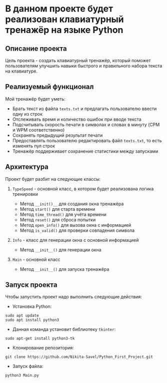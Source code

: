 # В данном проекте будет реализован клавиатурный тренажёр на языке Python

## Описание проекта
Цель проекта - создать клавиатурный тренажёр, который поможет пользователям улучшить навыки быстрого и правильного набора текста на клавиатуре.

## Реализуемый функционал
Мой тренажёр будет уметь:
- Брать текст из файла `texts.txt` и предлагать пользователю ввести одну из строк
- Отслеживать время и количество ошибок при вводе текста
- Подсчитывать скорость печати в символах и словах в минуту (CPM и WPM соответственно)
- Сохранять предыдущий результат печати
- Предоставлять пользователю редактировать файл `texts.txt`, то есть изменять пул строк
- Тренажёр поддерживает сохранение статистики между запусками

## Архитектура
Проект будет разбит на следующие классы:

1. `TypeSpeed` - основной класс, в котором будет реализована логика тренировки
   - Метод `__init()__` для создания окна тренажёра
   - Метод `start()` для старта времени
   - Метод `time_thread()` для учёта времени
   - Метод `reset()` для сброса попытки
   - Метод `open_info()` для вызова окна с информацией
   - Метод `is_valid()` для проверки совпадения символа

2. `Info` - класс для генерации окна с основной информацией
   - Метод `__init__()` для генерации окна

3. `Main` - основной класс
   - Метод `__init__()` для запуска тренажёра

## Запуск проекта
Чтобы запустить проект надо выполнить следующие действия:
   - Установка Python:
```
sudo apt update
sudo apt install python3
```
   - Данная команда установит библиотеку `tkinter`:
```
sudo apt-get install python3-tk
```
   - Клонирование репозитория:
```
git clone https://github.com/Nikita-Savel/Python_First_Project.git
```
   - Запуск файла:
```
python3 Main.py
```

